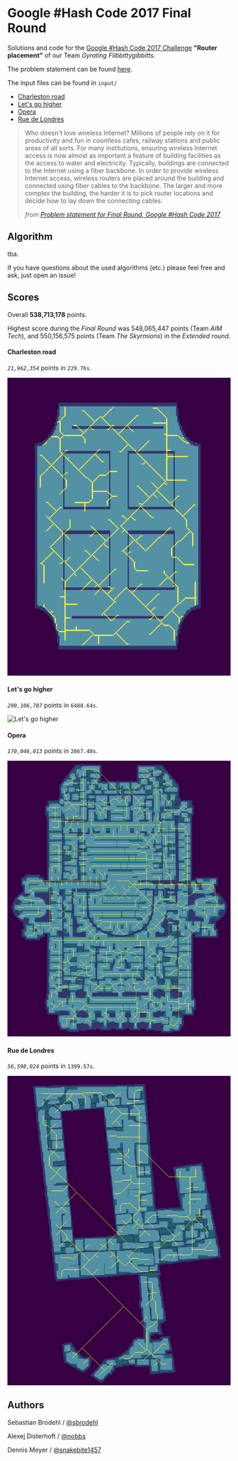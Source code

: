 # Google \#Hash Code 2017 Final Round

Solutions and code for the [Google \#Hash Code 2017 Challenge](https://hashcode.withgoogle.com) **"Router placement"** of our Team _Gyrating Flibbittygibbitts_.

The problem statement can be found [here](hashcode2017_router_placement.pdf).

The input files can be found in `input/`
* [Charleston road](input/charleston_road.in)
* [Let's go higher](input/lets_go_higher.in)
* [Opera](input/opera.in)
* [Rue de Londres](input/rue_de_londres.in)

> Who doesn't love wireless Internet?
> Millions of people rely on it for productivity and fun in countless cafes, railway stations and public areas of all sorts.
> For many institutions, ensuring wireless Internet access is now almost as important a feature of building facilities as the access to water and electricity.
> Typically, buildings are connected to the Internet using a fiber backbone.
> In order to provide wireless Internet access, wireless routers are placed around the building and connected using fiber cables to the backbone.
> The larger and more complex the building, the harder it is to pick router locations and decide how to lay down the connecting cables.
>
> _from [Problem statement for Final Round, Google \#Hash Code 2017](https://hashcode.withgoogle.com/past_editions.html)_


## Algorithm
tba.

If you have questions about the used algorithms (etc.) please feel free and ask, just open an issue!


## Scores
Overall **538,713,178** points.

Highest score during the _Final Round_ was 548,065,447 points (Team _AIM Tech_), and 550,156,575 points (Team _The Skyrmions_) in the _Extended round_.

#### Charleston road
_`21,962,354`_ points in `229.76s`.

![Charleston road](output/charleston_road.skel.png)

#### Let's go higher
_`290,106,787`_ points in `6488.64s`.

![Let's go higher](output/lets_go_higher.rand.png)

#### Opera
_`170,046,013`_ points in `2067.48s`.

![Opera](output/opera.conv.png)

#### Rue de Londres
_`56,598,024`_ points in `1399.57s`.

![Rue de Londres](output/rue_de_londres.conv.png)

## Authors

Sebastian Brodehl / [@sbrodehl](https://github.com/sbrodehl)

Alexej Disterhoft / [@nobbs](https://github.com/nobbs)

Dennis Meyer / [@snakebite1457](https://github.com/snakebite1457)
